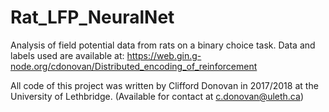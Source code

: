 # Rat_LFP_NeuralNet
Analysis of field potential data from rats on a binary choice task. 
Data and labels used are available at: https://web.gin.g-node.org/cdonovan/Distributed_encoding_of_reinforcement 


All code of this project was written by Clifford Donovan in 2017/2018 at the University of Lethbridge. (Available for contact at c.donovan@uleth.ca)
